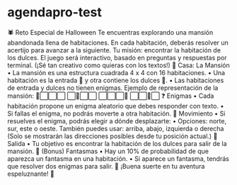 # agendapro-test

🕷️ Reto Especial de Halloween
Te encuentras explorando una mansión abandonada llena de habitaciones.
En cada habitación, deberás resolver un acertijo para avanzar a la siguiente.
Tu misión: encontrar la habitación de los dulces.
El juego será interactivo, basado en preguntas y respuestas por terminal.
(¡Sé tan creativo como quieras con los textos!)
🏰 Casa: La Mansión
• La mansión es una estructura cuadrada 4 x 4 con 16 habitaciones.
• Una habitación es la entrada 🚪 y otra contiene los dulces 🍭.
• Las habitaciones de entrada y dulces no tienen enigmas.
Ejemplo de representación de la mansión:
🚪⬜️⬜️⬜️
⬜️👻⬜️⬜️
⬜️⬜️⬜️👻
⬜️⬜️🍭⬜️
❓ Enigmas
• Cada habitación propone un enigma aleatorio que debes responder con texto.
• Si fallas el enigma, no podrás moverte a otra habitación.
🧭 Movimiento
• Si resuelves el enigma, podrás elegir a dónde desplazarte:
• Opciones: norte, sur, este o oeste. También puedes usar: arriba, abajo, izquierda o derecha
(Solo se mostrarán las direcciones posibles desde tu posición actual.)
🍭 Salida
• Tu objetivo es encontrar la habitación de los dulces para salir de la mansión.
👻 (Bonus) Fantasmas
• Hay un 10% de probabilidad de que aparezca un fantasma en una habitación.
• Si aparece un fantasma, tendrás que resolver dos enigmas para salir.
🎃 ¡Buena suerte en tu aventura espeluznante! 🎃
